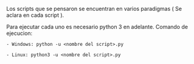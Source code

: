 Los scripts que se pensaron se encuentran en varios paradigmas ( Se aclara en cada script ). 

Para ejecutar cada uno es necesario python 3 en adelante. 
Comando de ejecucion: 
    
    - Windows: python -u <nombre del script>.py
    
    - Linux: python3 -u <nombre del script>.py
  